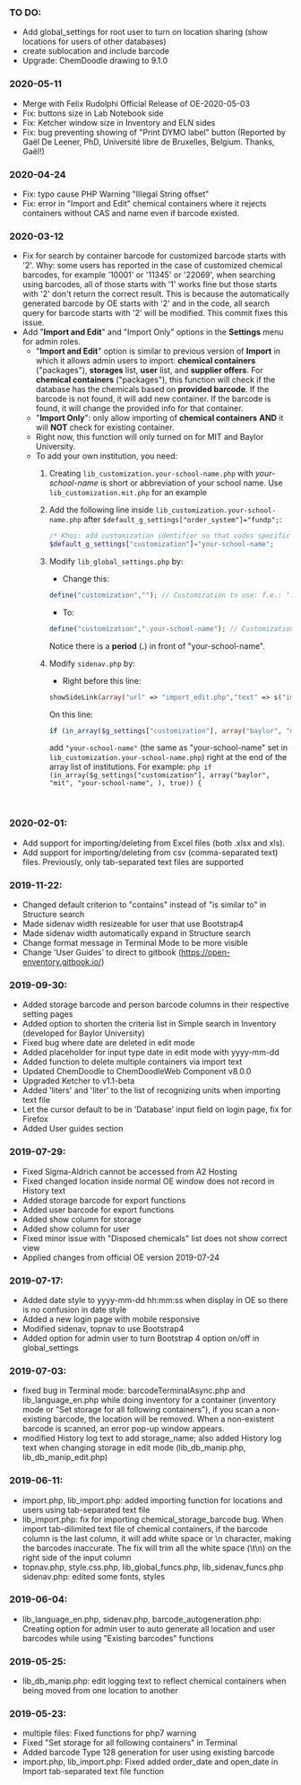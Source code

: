 ### TO DO:
- Add global_settings for root user to turn on location sharing (show locations for users of other databases)
- create sublocation and include barcode
- Upgrade: ChemDoodle drawing to 9.1.0

### 2020-05-11

- Merge with Felix Rudolphi Official Release of OE-2020-05-03
- Fix: buttons size in Lab Notebook side
- Fix: Ketcher window size in Inventory and ELN sides
- Fix: bug preventing showing of "Print DYMO label" button (Reported by Gaël De Leener, PhD, Université libre de Bruxelles, Belgium. Thanks, Gaël!)

### 2020-04-24

- Fix: typo cause PHP Warning "Illegal String offset"
- Fix: error in "Import and Edit" chemical containers where it rejects containers without CAS and name even if barcode existed.

### 2020-03-12

- Fix for search by container barcode for customized barcode starts with '2'. Why: some users has reported in the case of customized chemical barcodes, for example '10001' or '11345' or '22069', when searching using barcodes, all of those starts with '1' works fine but those starts with '2' don't return the correct result. This is because the automatically generated barcode by OE starts with '2' and in the code, all search query for barcode starts with '2' will be modified. This commit fixes this issue.
- Add "**Import and Edit**" and "Import Only" options in the **Settings** menu for admin roles.
  - "**Import and Edit**" option is similar to previous version of **Import** in which it allows admin users to import: **chemical containers** ("packages"), **storages** list, **user** list, and **supplier offers**. For **chemical containers** ("packages"), this function will check if the database has the chemicals based on **provided barcode**. If the barcode is not found, it will add new container. If the barcode is found, it will change the provided info for that container.
  - "**Import Only**": only allow importing of **chemical containers** **AND** it will **NOT** check for existing container.
  - Right now, this function will only turned on for MIT and Baylor University.
  - To add your own institution, you need:
    1. Creating `lib_customization.your-school-name.php` with *your-school-name* is short or abbreviation of your school name. Use `lib_customization.mit.php` for an example
    2. Add the following line inside `lib_customization.your-school-name.php` after `$default_g_settings["order_system"]="fundp";`:

        ```php
        /* Khoi: add customization identifier so that codes specific for your-school-name will be execute. Only change if you know what you are doing */
        $default_g_settings["customization"]="your-school-name";
        ```
    3. Modify `lib_global_settings.php` by:
       - Change this:
       ```php
       define("customization",""); // Customization to use: f.e.: ".sample" for use of "lib_customization.sample.php", and "" for "lib_customization.php"
       ```

       - To:
       ```php
       define("customization",".your-school-name"); // Customization to use: f.e.: ".sample" for use of "lib_customization.sample.php", and "" for "lib_customization.php"
       ```

       Notice there is a **period** (**.**) in front of "your-school-name".

    4. Modify `sidenav.php` by:
       - Right before this line:
       ```php
       showSideLink(array("url" => "import_edit.php","text" => s("import_edit_tab_sep"), "target" => "mainpage", ));
       ```

       On this line:
       ```php
       if (in_array($g_settings["customization"], array("baylor", "mit"), true)) {
       ```
       add `"your-school-name"` (the same as "your-school-name" set in `lib_customization.your-school-name.php`) right at the end of the array list of institutions. For example:
            ```php
            if (in_array($g_settings["customization"], array("baylor", "mit", "your-school-name", ), true)) {
            ```
<br/>


### 2020-02-01:

- Add support for importing/deleting from Excel files (both .xlsx and xls).
- Add support for importing/deleting from csv (comma-separated text) files. Previously, only tab-separated text files are supported

### 2019-11-22:

- Changed default criterion to "contains" instead of "is similar to" in
  Structure search
- Made sidenav width resizeable for user that use Bootstrap4
- Made sidenav width automatically expand in Structure search
- Change format message in Terminal Mode to be more visible
- Change 'User Guides' to direct to gitbook (https://open-enventory.gitbook.io/)


### 2019-09-30:
- Added storage barcode and person barcode columns in their respective setting pages
- Added option to shorten the criteria list in Simple search in Inventory
    (developed for Baylor University)
- Fixed bug where date are deleted in edit mode
- Added placeholder for input type date in edit mode with yyyy-mm-dd
- Added function to delete multiple containers via import text
- Updated ChemDoodle to ChemDoodleWeb Component v8.0.0
- Upgraded Ketcher to v1.1-beta
- Added 'liters' and 'liter' to the list of recognizing units when importing text file
- Let the cursor default to be in 'Database' input field on login page,
    fix for Firefox
- Added User guides section


### 2019-07-29:
- Fixed Sigma-Aldrich cannot be accessed from A2 Hosting
- Fixed changed location inside normal OE window does not record in History text
- Added storage barcode for export functions
- Added user barcode for export functions
- Added show column for storage
- Added show column for user
- Fixed minor issue with "Disposed chemicals" list does not show correct view
- Applied changes from official OE version 2019-07-24

### 2019-07-17:
- Added date style to yyyy-mm-dd hh:mm:ss when display in OE so there is no confusion in date style
- Added a new login page with mobile responsive
- Modified sidenav, topnav to use Bootstrap4
- Added option for admin user to turn Bootstrap 4 option on/off in global_settings

### 2019-07-03:
- fixed bug in Terminal mode: barcodeTerminalAsync.php and lib_language_en.php
        while doing inventory for a container (inventory mode or "Set storage
        for all following containers"), if you scan a non-existing barcode,
        the location will be removed. When a non-existent barcode is scanned,
        an error pop-up window appears.
- modified History log text to add storage_name; also added History log text
        when changing storage in edit mode (lib_db_manip.php, lib_db_manip_edit.php)

### 2019-06-11:
- import.php, lib_import.php: added importing function for locations and
        users using tab-separated text file
- lib_import.php: fix for importing chemical_storage_barcode bug.
        When import tab-dilimited text file of chemical containers, if the
        barcode column is the last column, it will add white space or \n
        character, making the barcodes inaccurate. The fix will trim all the
        white space (\t\n) on the right side of the input column
- topnav.php, style.css.php, lib_global_funcs.php, lib_sidenav_funcs.php
        sidenav.php: edited some fonts, styles

### 2019-06-04:
- lib_language_en.php, sidenav.php, barcode_autogeneration.php:
        Creating option for admin user to auto generate all location and
        user barcodes while using "Existing barcodes" functions

### 2019-05-25:
- lib_db_manip.php: edit logging text to reflect chemical containers when
    being moved from one location to another

### 2019-05-23:
- multiple files: Fixed functions for php7 warning
- Fixed "Set storage for all following containers" in Terminal
- Added barcode Type 128 generation for user using existing barcode
- import.php, lib_import.php: Fixed added order_date and open_date in
        Import tab-separated text file function
